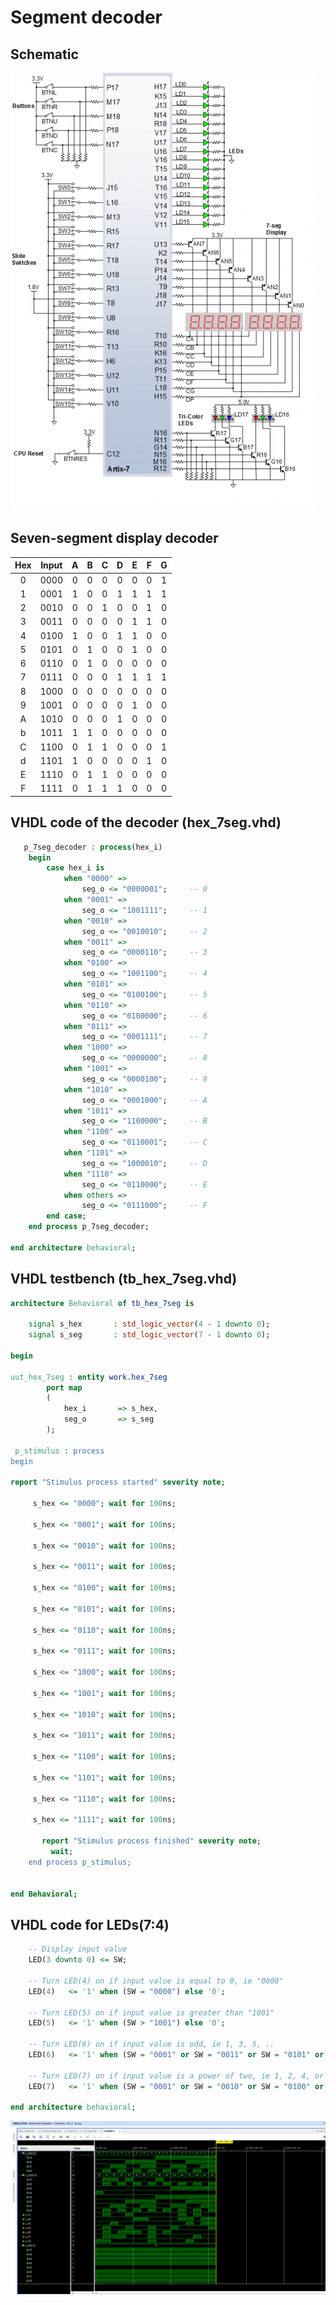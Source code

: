 # Segment decoder
## Schematic
![schematic](images/scheme.png)

## Seven-segment display decoder
| **Hex** | **Input** | **A** | **B** | **C** | **D** | **E** | **F** | **G** |
| :-: | :-: | :-: | :-: | :-: | :-: | :-: | :-: | :-: |
| 0 | 0000 | 0 | 0 | 0 | 0 | 0 | 0 | 1 |
| 1 | 0001 | 1 | 0 | 0 | 1 | 1 | 1 | 1 |
| 2 | 0010 | 0 | 0 | 1 | 0 | 0 | 1 | 0 |
| 3 | 0011 | 0 | 0 | 0 | 0 | 1 | 1 | 0 |
| 4 | 0100 | 1 | 0 | 0 | 1 | 1 | 0 | 0 |
| 5 | 0101 | 0 | 1 | 0 | 0 | 1 | 0 | 0 |
| 6 | 0110 | 0 | 1 | 0 | 0 | 0 | 0 | 0 |
| 7 | 0111 | 0 | 0 | 0 | 1 | 1 | 1 | 1 |
| 8 | 1000 | 0 | 0 | 0 | 0 | 0 | 0 | 0 |
| 9 | 1001 | 0 | 0 | 0 | 0 | 1 | 0 | 0 |
| A | 1010 | 0 | 0 | 0 | 1 | 0 | 0 | 0 |
| b | 1011 | 1 | 1 | 0 | 0 | 0 | 0 | 0 |
| C | 1100 | 0 | 1 | 1 | 0 | 0 | 0 | 1 |
| d | 1101 | 1 | 0 | 0 | 0 | 0 | 1 | 0 |
| E | 1110 | 0 | 1 | 1 | 0 | 0 | 0 | 0 |
| F | 1111 | 0 | 1 | 1 | 1 | 0 | 0 | 0 |

## VHDL code of the decoder (hex_7seg.vhd)
```vhdl
   p_7seg_decoder : process(hex_i)
    begin
        case hex_i is
            when "0000" =>
                seg_o <= "0000001";     -- 0
            when "0001" =>
                seg_o <= "1001111";     -- 1
            when "0010" =>
                seg_o <= "0010010";     -- 2
            when "0011" =>
                seg_o <= "0000110";     -- 3
            when "0100" =>
                seg_o <= "1001100";     -- 4
            when "0101" =>
                seg_o <= "0100100";     -- 5
            when "0110" =>
                seg_o <= "0100000";     -- 6
            when "0111" =>
                seg_o <= "0001111";     -- 7
            when "1000" =>
                seg_o <= "0000000";     -- 8
            when "1001" =>
                seg_o <= "0000100";     -- 9
            when "1010" =>
                seg_o <= "0001000";     -- A
            when "1011" =>
                seg_o <= "1100000";     -- B
            when "1100" =>
                seg_o <= "0110001";     -- C
            when "1101" =>
                seg_o <= "1000010";     -- D
            when "1110" =>
                seg_o <= "0110000";     -- E
            when others =>
                seg_o <= "0111000";     -- F
        end case;
    end process p_7seg_decoder;

end architecture behavioral;
```
## VHDL testbench (tb_hex_7seg.vhd)
```vhdl
architecture Behavioral of tb_hex_7seg is

    signal s_hex       : std_logic_vector(4 - 1 downto 0);
    signal s_seg       : std_logic_vector(7 - 1 downto 0);

begin

uut_hex_7seg : entity work.hex_7seg
        port map
        (
            hex_i       => s_hex,
            seg_o       => s_seg           
        );

 p_stimulus : process
begin

report "Stimulus process started" severity note;

     s_hex <= "0000"; wait for 100ns;
      
     s_hex <= "0001"; wait for 100ns;
     
     s_hex <= "0010"; wait for 100ns;
     
     s_hex <= "0011"; wait for 100ns;
     
     s_hex <= "0100"; wait for 100ns;
     
     s_hex <= "0101"; wait for 100ns;
     
     s_hex <= "0110"; wait for 100ns;
     
     s_hex <= "0111"; wait for 100ns;
     
     s_hex <= "1000"; wait for 100ns;
     
     s_hex <= "1001"; wait for 100ns;
 
     s_hex <= "1010"; wait for 100ns;
 
     s_hex <= "1011"; wait for 100ns;
 
     s_hex <= "1100"; wait for 100ns;
 
     s_hex <= "1101"; wait for 100ns;
 
     s_hex <= "1110"; wait for 100ns;
 
     s_hex <= "1111"; wait for 100ns;
     
       report "Stimulus process finished" severity note;
         wait;
    end process p_stimulus;
    

end Behavioral;
```
## VHDL code for LEDs(7:4)
```vhdl
    -- Display input value
    LED(3 downto 0) <= SW;

    -- Turn LED(4) on if input value is equal to 0, ie "0000"
    LED(4)   <= '1' when (SW = "0000") else '0';
    
    -- Turn LED(5) on if input value is greater than "1001"
    LED(5)   <= '1' when (SW > "1001") else '0';
    
    -- Turn LED(6) on if input value is odd, ie 1, 3, 5, ..    
    LED(6)   <= '1' when (SW = "0001" or SW = "0011" or SW = "0101" or SW = "0111" or SW = "1001" or SW = "1011" or SW = "1101" or SW = "1111") else '0';
    
    -- Turn LED(7) on if input value is a power of two, ie 1, 2, 4, or 8
    LED(7)   <= '1' when (SW = "0001" or SW = "0010" or SW = "0100" or SW = "1000") else '0';

end architecture behavioral;
```
![screenshot](images/ss.png)
